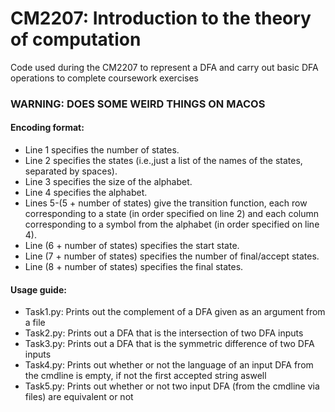 # CM2207: Introduction to the theory of computation
Code used during the CM2207 to represent a DFA and carry out basic DFA operations to complete coursework exercises
### WARNING: DOES SOME WEIRD THINGS ON MACOS


#### Encoding format:
- Line 1 specifies the number of states.
- Line 2 specifies the states (i.e.,just a list of the names of the states, separated by spaces).
- Line 3 specifies the size of the alphabet.
- Line 4 specifies the alphabet.
- Lines 5-(5 + number of states) give the transition function, each row corresponding to a state (in order specified on
line 2) and each column corresponding to a symbol from the alphabet (in order specified on line 4).
- Line (6 + number of states) specifies the start state.
- Line (7 + number of states) specifies the number of final/accept states.
- Line (8 + number of states) specifies the final states.

#### Usage guide:
- Task1.py: Prints out the complement of a DFA given as an argument from a file
- Task2.py: Prints out a DFA that is the intersection of two DFA inputs
- Task3.py: Prints out a DFA that is the symmetric difference of two DFA inputs
- Task4.py: Prints out whether or not the language of an input DFA from the cmdline is empty, if not the first accepted string aswell
- Task5.py: Prints out whether or not two input DFA (from the cmdline via files) are equivalent or not
